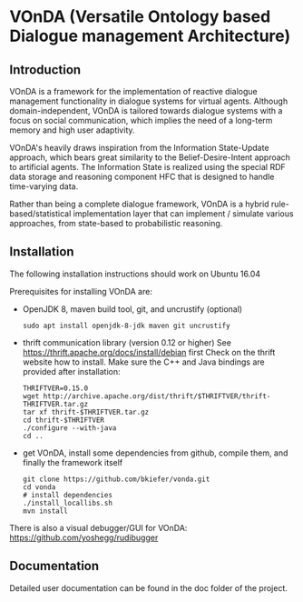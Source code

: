 # VOnDA (Versatile Ontology based Dialogue management Architecture)

## Introduction

VOnDA is a framework for the implementation of reactive dialogue management
functionality in dialogue systems for virtual agents. Although
domain-independent, VOnDA is tailored towards dialogue systems with a focus on
social communication, which implies the need of a long-term memory and high
user adaptivity.

VOnDA's heavily draws inspiration from the Information State-Update approach,
which bears great similarity to the Belief-Desire-Intent approach to artificial
agents. The Information State is realized using the special RDF data storage
and reasoning component HFC that is designed to handle time-varying data.

Rather than being a complete dialogue framework, VOnDA is a hybrid
rule-based/statistical implementation layer that can implement / simulate
various approaches, from state-based to probabilistic reasoning.

## Installation

The following installation instructions should work on Ubuntu 16.04

Prerequisites for installing VOnDA are:
- OpenJDK 8, maven build tool, git, and uncrustify (optional)
  ```
  sudo apt install openjdk-8-jdk maven git uncrustify
  ```

- thrift communication library (version 0.12 or higher)
  See https://thrift.apache.org/docs/install/debian first
  Check on the thrift website how to install. Make sure the C++ and Java
  bindings are provided after installation:

  ```
  THRIFTVER=0.15.0
  wget http://archive.apache.org/dist/thrift/$THRIFTVER/thrift-THRIFTVER.tar.gz
  tar xf thrift-$THRIFTVER.tar.gz
  cd thrift-$THRIFTVER
  ./configure --with-java
  cd ..
  ```

- get VOnDA, install some dependencies from github, compile them, and finally
  the framework itself
  ```
  git clone https://github.com/bkiefer/vonda.git
  cd vonda
  # install dependencies
  ./install_locallibs.sh
  mvn install
  ```


There is also a visual debugger/GUI for VOnDA: https://github.com/yoshegg/rudibugger

## Documentation

Detailed user documentation can be found in the doc folder of the project.
